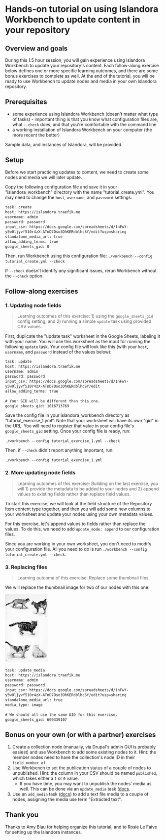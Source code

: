 # Hands-on tutorial on using Islandora Workbench to update content in your repository

## Overview and goals

During this 1.5 hour session, you will gain experience using Islandora Workbench to update your repository's content. Each follow-along exercise below defines one or more specific learning outcomes, and there are some bonus exercises to complete as well. At the end of the tutorial, you will be ready to use Workbench to update  nodes and media in your own Islandora repository.

## Prerequisites

- some experience using Islandora Workbench (doesn't matter what type of tasks) - important thing is that you know what configuration files are, what `--check` does, and that you're comfortable with the command line
- a working installation of Islandora Workbench on your computer (the more recent the better)

Sample data, and instances of Islandora, will be provided.

## Setup

Before we start practicing updates to content, we need to create some nodes and media we will later update.

Copy the following configuration file and save it in your "islandora_workbench" directory with the name "tutorial_create.yml". You may need to change the `host`, `username`, and `password` settings.

```
task: create
host: https://islandora.traefik.me
username: admin
password: password
input_csv: https://docs.google.com/spreadsheets/d/1nFwY-y5w0ljyvf510r4zX-ATnD7Oso3DhKERdblhcSY/edit?usp=sharing
standalone_media_url: true
allow_adding_terms: true
google_sheets_gid: 0
```

Then, run Workbench using this configuration file: `./workbench --config tutorial_create.yml --check`

If `--check` doesn't identify any significant issues, rerun Workbench without the `--check` option.

## Follow-along exercises

### 1. Updating node fields

> Learning outcomes of this exercise: 1) using the `google_sheets_gid` config setting, and 2) running a simple `update` task using provided CSV values.

First, duplicate the "update task" worksheet in the Google Sheets, labeling it with your name. You will use this worksheet as the input for running the following `update` task. Your config file will look like this (with your `host`, `username`, and `password` instead of the values below):

```
task: update
host: https://islandora.traefik.me
username: admin
password: password
input_csv: https://docs.google.com/spreadsheets/d/1nFwY-y5w0ljyvf510r4zX-ATnD7Oso3DhKERdblhcSY/edit
allow_adding_terms: true

# Your GID will be different than this one.
google_sheets_gid: 1016713769
```

Save the config file in your islandora_workbench directory as "tutorial_exercise_1.yml". Note that your worksheet will have its own "gid" in the URL. You will need to register that value in your config file's `google_sheets_gid` setting. Once your config file is ready, run:

`./workbench --config tutorial_exercise_1.yml --check`

Then, if `--check` didn't report anything important, run:

`./workbench --config tutorial_exercise_1.yml`


### 2. More updating node fields

> Learning outcomes of this exercise: Building on the last exercise, you will 1) provide the metadata to be added to your nodes and 2) append values to existing fields rather than replace field values.

To start this exercise, we will look at the field structure of the Repository Item content type together, and then you will add some new columns to your worksheet and update your nodes using your own metadata values.

For this exercise, let's append values to fields rather than replace the values. To do this, we need to add `update_mode: append` to our configuration files.

Since you are working in your own worksheet, you don't need to modify your configuration file. All you need to do is run `./workbench --config tutorial_create.yml --check`.

### 3. Replacing files

> Learning outcome of this exercise: Replace some thumbnail files.

We will replace the thumbnail image for two of our nodes with this one:

![Pictures of several kinds of cats](https://raw.githubusercontent.com/mjordan/tutorial_on_updating_using_workbench/main/images/cats_tn.jpg)


```
task: update_media
host: https://islandora.traefik.me
username: admin
password: password
input_csv: https://docs.google.com/spreadsheets/d/1nFwY-y5w0ljyvf510r4zX-ATnD7Oso3DhKERdblhcSY/edit?usp=sharing
standalone_media_url: true
media_type: image

# We should all use the same GID for this exercise.
google_sheets_gid: 609339107
```

## Bonus on your own (or with a partner) exercises

1. Create a collection node (manually, via Drupal's admin GUI is probably easiest) and use Workbench to add some existing nodes to it. Hint: the member nodes need to have the collection's node ID in their `field_member_of`.
1. Use Workbench to set the publication status of a couple of nodes to unpublished. Hint: the column in your CSV should be named `published`, which takes either a `1` or `0` value.
   * If you have time, you may want to unpublish the nodes' media as well. This can be done via an `update_media` task ([docs](https://mjordan.github.io/islandora_workbench_docs/updating_media/]).
1. Use an `add_media` task ([docs](https://mjordan.github.io/islandora_workbench_docs/adding_media/)) to add a text file media to a couple of nodes, assigning the media use term "Extracted text".

## Thank you

Thanks to Amy Blau for helping organize this tutorial, and to Rosie Le Faive for setting up the Islandora instances.
